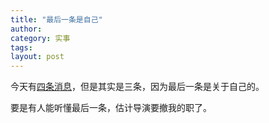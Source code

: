 ```yaml
---
title: "最后一条是自己"
author:
category: 实事
tags: 
layout: post
---
```

今天有<a href="http://www.francaisblog.com.cn/node/432">四条消息</a>，但是其实是三条，因为最后一条是关于自己的。

要是有人能听懂最后一条，估计导演要撤我的职了。

